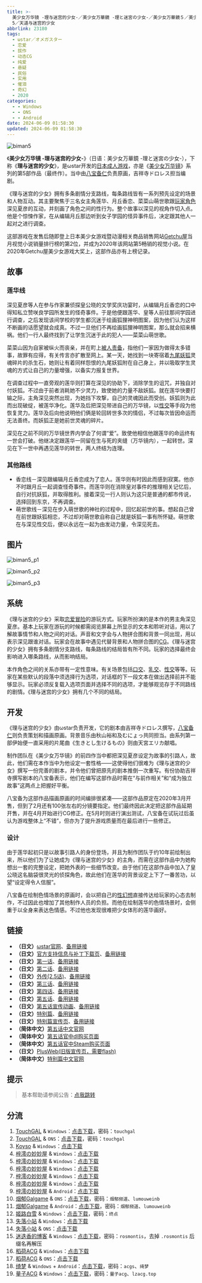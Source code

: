 ```yaml
---
title: >-
  美少女万华镜 -理与迷宫的少女-／美少女万華鏡 -理と迷宮の少女-／美少女万華鏡５／美少女萬華鏡 5／美少女万拔镜／撸出血万华镜／美少女万花筒／Biman
  5／天道与迷宫的少女
abbrlink: 23180
tags:
  - ωstar／オメガスター
  - 恋爱
  - 拔作
  - 动态CG
  - 纯爱
  - 悬疑
  - 民俗
  - 实用
  - 催泪
  - 奇幻
  - 2020
categories:
  - - Windows
  - - ONS
  - - Android
date: 2024-06-09 01:58:30
updated: 2024-06-09 01:58:30
---
```


![biman5](https://static.saop.cc/vns/img/biman5.webp)

《**美少女万华镜 -理与迷宫的少女-**》（日语：美少女万華鏡 -理と迷宮の少女-），下称《**理与迷宫的少女**》，是ωstar开发的[日本成人游戏](https://zh.wikipedia.org/wiki/日本成人遊戲)，亦是《[美少女万华镜](https://zh.wikipedia.org/wiki/美少女万华镜)》系列的第5部作品（最终作）。当中由[八宝备仁](https://zh.wikipedia.org/wiki/八宝备仁)负责原画，吉祥寺ドロレス担当编剧。

<!-- more -->

《理与迷宫的少女》拥有多条剧情分支路线，每条路线皆有一系列预先设定的场景和人物互动。其主要聚焦于三名女主角莲华、月丘香恋、菜菜山萌世歌跟[玩家角色](https://zh.wikipedia.org/wiki/玩家角色)深见夏彦的互动，并刻画了角色之间的性行为。整个故事以深见的视角作切入点。他是个惊悚作家，在从编辑月丘那边听到女子学园的怪异事件后，决定跟其他人一起对之进行调查。

这部游戏在发售后随即登上日本美少女游戏暨动漫相关商品销售网站[Getchu屋](https://zh.wikipedia.org/wiki/Getchu屋)当月视觉小说销量排行榜的第2位，并成为2020年该网站第5畅销的视觉小说。在2020年Getchu屋美少女游戏大奖上，这部作品亦有上榜记录。

## 故事

### 莲华线

深见夏彦等人在参与作家兼侦探皇公晓的文学奖庆功宴时，从编辑月丘香恋的口中得知私立赞咲良学园所发生的怪奇事件。于是他便跟莲华、皇等人前往那间学园进行调查，之后发现该间学校的学生都沉迷于绘画狐狸神明图案，因为他们认为这样不断画的话愿望就会成真。不过一旦他们不再绘画狐狸神明图案，那么就会招来横祸。他们一行人最终找到了让学生沉迷于此的犯人——菜菜山萌世歌。

菜菜山因为自家被纵火而丧亲，并在町上[被人责备](https://zh.wikipedia.org/wiki/指责受害人)，指他们一家因为做得太多错事，故罪有应得，有关传言亦扩散至网上。某一天，她找到一块寄宿着[九尾妖狐](https://zh.wikipedia.org/wiki/九尾妖狐)灵魂碎片的杀生石，她则让有着同样怨恨的九尾妖狐附在自己身上，并以吸取学生灵魂的方式让自己的力量增强，以备实力报复世界。

在调查过程中一直旁观的莲华则打算在深见的协助下，消除学生的诅咒，并独自对付妖狐。不过由于前者消耗她不少灵力，致使她的力量不敌妖狐。就在莲华快要打输之际，主角深见突然出现，为她挡下攻撃，自己的灵魂因此而受创。妖狐则为此而出现破绽，被莲华净化。莲华及后把深见带进自己的万华镜，以[性交](https://zh.wikipedia.org/wiki/性交)等手段为他恢复灵力。莲华及后向他说明他们俩是轮回转世多次的情侣，不过每次皆因命运而无法善终。而妖狐正是她前世灵魂的碎片。

深见在之前不同的万华镜世界内学会了何谓“爱”。致使他相信他跟莲华的命运终有一世会打破。他继决定跟莲华一同留在生与死的夹缝（万华镜内），一起转世。深见在下一世中再遇见莲华的转世，两人终结为连理。

### 其他路线

- 香恋线－深见跟编辑月丘香恋成为了恋人。莲华则有时因此而感到寂寞。他亦不时跟月丘一起调查怪奇事件。而莲华则在消除皇对事件的推理相关记忆后，自行对抗妖狐，并取得胜利。接着深见一行人则认为这只是普通的都市传说，选择回到东京，不再调查。
- 萌世歌线－深见在步入萌世歌的神社的过程中，回忆起前世的事。想起自己曾在前世跟妖狐相恋，不过却对萌世歌自称自己就是妖狐一事有所怀疑。萌世歌在与深见性交后，便以永远在一起为由发动力量，令深见死去。

## 图片

![biman5_p1](https://static.saop.cc/vns/img/biman5_p1.webp)

![biman5_p2](https://static.saop.cc/vns/img/biman5_p2.webp)

![biman5_p3](https://static.saop.cc/vns/img/biman5_p3.webp)

## 系统

《理与迷宫的少女》采取[恋爱冒险](https://zh.wikipedia.org/wiki/戀愛冒險)的游玩方式。玩家所扮演的是本作的男主角深见夏彦。基本上玩家在游玩的时候都需阅览屏幕上所显示的文本和聆听对话，用以了解故事情节和人物之间的对话。声音和文字会与人物拼合图和背景一同出现，用以表示深见跟谁对话。玩家会在故事中遇见代替背景和人物拼合图的[CG](https://zh.wikipedia.org/wiki/计算机图形)。《理与迷宫的少女》拥有多条剧情分支路线，每条路线的结局皆有所不同。玩家的选择最终会影响进入哪条路线，从而影响结局。

本作角色之间的关系亦带有一定性意味。有关场景包括[口交](https://zh.wikipedia.org/wiki/口交)、[乳交](https://zh.wikipedia.org/wiki/乳交)、[性交](https://zh.wikipedia.org/wiki/性交)等等。玩家在某些默认的段落中须选择行为选项，对话框的下一段文本在做出选择前并不能够显示。玩家必须反复载入选项页面并选择不同的选项，才能够观览存于不同路线的剧情。《理与迷宫的少女》拥有几个不同的结局。

## 开发

《理与迷宫的少女》由ωstar负责开发，它的剧本由吉祥寺ドロレス撰写，[八宝备仁](https://zh.wikipedia.org/wiki/八宝备仁)则负责策划和描画原画。背景音乐由秋山裕和及むにょっ共同担当。由系列第一部伊始便一直采用的片尾曲《生きとし生けるもの》则由天宮エリカ献唱。

制作团队在《美少女万华镜》的前四作当中都把深见夏彦设定为故事的引路人，故此，他们需在本作当中为他设定一套性格——这使得他们很难为《理与迷宫的少女》撰写一份完善的剧本，并令他们曾把原先的剧本推倒一次重写。有份协助吉祥寺撰写剧本的八宝备表示，他们在编写这部作品时需在“与前作相关”和“成为独立故事”这两点上把握好平衡。

八宝备为这部作品描画原画的时间编排很紧凑——这部作品原定在2020年3月开售，但到了2月还有100张左右的分镜要指定。他们最终因此决定把这部作品延期开售，并在4月开始进行CG修正。在5月时则进行演出测试，八宝备在试玩过后虽认为游戏整体上“不错”，但亦为了提升游戏质量而在最后进行一些修正。

### 设计

由于莲华起初只是以故事引路人的身份登场，并且为制作团队于约10年前绘制出来，所以他们为了让她成为《理与迷宫的少女》的主角，而需在这部作品中为她构想出一套的完整设定，把她外表的一些细节改变。由于他们在这部作品中加入了皇公晓这名脑袋很灵光的侦探角色，故此他们在莲华的背景设定上下了一番苦功，以望“设定得令人信服”。

八宝备在绘制色情场景的原画时，会以把自己的[性幻想](https://zh.wikipedia.org/wiki/性幻想)直接传达给玩家的心态去制作，不过因此也增加了其他制作人员的负担。而他在绘制莲华的色情场景时，会侧重于以全身来表达色情感。不过他也发现很难把少女体形的莲华画好。

## 链接

- **（日文）**[ωstar官网](http://www.favo-soft.jp/omega-star/)、[备用链接](http://www.omega-star.jp)
- **（日文）**[官方支持信息与补丁下载页](http://www.favo-soft.jp/omega-star/support.html)、[备用链接](http://www.omega-star.jp/support.html)
- **（日文）**[第一话](http://www.favo-soft.jp/omega-star/bimanhtml/index.html)、[备用链接](http://www.omega-star.jp/bimanhtml/index.html)
- **（日文）**[第二话](http://www.favo-soft.jp/omega-star/biman2html/index.html)、[备用链接](http://www.omega-star.jp/biman2html/index.html)
- **（日文）**[外传(2.5话)](http://www.favo-soft.jp/omega-star/bimanharuhtml/index.html)、[备用链接](http://www.omega-star.jp/bimanharuhtml/index.html)
- **（日文）**[第三话](http://www.favo-soft.jp/omega-star/biman3html/index.html)、[备用链接](http://www.omega-star.jp/biman3html/index.html)
- **（日文）**[第四话](http://www.favo-soft.jp/omega-star/biman4html/index.html)、[备用链接](http://www.omega-star.jp/biman4html/index.html)
- **（日文）**[第五话](http://www.favo-soft.jp/omega-star/biman5html/index.html)、[备用链接](http://www.omega-star.jp/biman5html/index.html)
- **（日文）**[第五话宣传动画](http://www.favo-soft.jp/omega-star/biman5html/open.html)、[备用链接](http://www.omega-star.jp/biman5html/open.html)
- **（日文）**[特别篇](http://www.favo-soft.jp/omega-star/ibun/index.html)、[备用链接](http://www.omega-star.jp/ibun/index.html)
- **（日文）**[特别篇宣传页](http://www.favo-soft.jp/omega-star/ibun_brandnew.html)、[备用链接](http://www.omega-star.jp/ibun_brandnew.html)
- **（简体中文）**[第五话中文官网](https://bishojomangekyo.com/)
- **（简体中文）**[第五话官中dl购买页面](https://www.dlsite.com/pro/work/=/product_id/VJ013799.html)
- **（简体中文）**[第五话官中Steam购买页面](https://store.steampowered.com/app/1310990)
- **（日文）**[PlusWeb(旧版宣传页，需要flash)](http://www.plus01.jp/htdocs/biman/bisyo.html)
- **（简体中文）**[特别篇中文官网](https://bishojomangekyo.com/ibun/)

## 提示

> 基本帮助请参阅公告：[点我跳转](/p/announcement/)

## 分流

1. [TouchGAL](https://www.touchgal.io/) & `Windows`：[点击下载](https://pan.touchgal.net/s/1wVIX)，密码：`touchgal`
2. [TouchGAL](https://www.touchgal.io/) & `ONS`：[点击下载](https://pan.touchgal.net/s/xg5HO)，密码：`touchgal`
3. [Koyso](https://koyso.com/) & `Windows`：[点击下载](https://koyso.com/game/460)
4. [梓澪の妙妙屋](https://zi0.cc/) & `Windows`：[点击下载](https://zi0.cc/d/%2C%E3%80%90ADV-%E5%86%92%E9%99%A9%E6%B8%B8%E6%88%8F%E3%80%91/%E3%80%90PC%2B%E5%AE%89%E5%8D%93%E3%80%91%E7%BE%8E%E5%B0%91%E5%A5%B3%E4%B8%87%E5%8D%8E%E9%95%9C%E7%B3%BB%E5%88%971-5/PC/5-%E7%BE%8E%E5%B0%91%E5%A5%B3%E4%B8%87%E5%8D%8E%E9%95%9C5%EF%BC%9A%E5%A4%A9%E9%81%93%E4%B8%8E%E8%BF%B7%E5%AE%AB%E7%9A%84%E5%B0%91%E5%A5%B3.zip?sign=YNL2FQTQ1F1lFY0yW0rVkPaft6VC8sBrVAVG4eZqv44=:0)
5. [梓澪の妙妙屋](https://zi0.cc/) & `Windows`：[点击下载](https://zi0.cc/.%E3%80%90%E5%A4%8F%E9%A3%8E%E3%80%91/.%E3%80%90%E5%A4%8F%E9%A3%8E-1%E3%80%91/ADV%EF%BC%88%E5%86%92%E9%99%A9%E6%B8%B8%E6%88%8F%EF%BC%89/PC%E5%A4%A7%E4%BD%9CADV%E4%B8%AD%E6%96%87%E5%8A%A8%E6%80%81%E7%BE%8E%E5%B0%91%E5%A5%B3%E4%B8%87%E5%8D%8E%E9%95%9C5%EF%BC%9A%E7%90%86%E4%B8%8E%E8%BF%B7%E5%AE%AE%E7%9A%84%E5%B0%91%E5%A5%B3?from=search)
6. [梓澪の妙妙屋](https://zi0.cc/) & `Windows`：[点击下载](https://zi0.cc/.%E3%80%90%E5%A4%8F%E9%A3%8E%E3%80%91/.%E3%80%90%E5%A4%8F%E9%A3%8E-2%E3%80%91/%E3%80%90_PC%E7%A1%AC%E7%9B%98%E3%80%91%E3%80%90%E5%AE%98%E4%B8%AD%E3%80%91%E7%BE%8E%E5%B0%91%E5%A5%B3%E4%B8%87%E5%8D%8E%E9%95%9C5%E2%80%94%E2%80%94%E7%90%86%E4%B8%8E%E8%BF%B7%E5%AE%AB%E7%9A%84%E5%B0%91%E5%A5%B3?from=search)
7. [梓澪の妙妙屋](https://zi0.cc/) & `Windows`：[点击下载](https://zi0.cc/.%E3%80%90%E5%A4%8F%E9%A3%8E%E3%80%91/.%E3%80%90%E5%A4%8F%E9%A3%8E-2%E3%80%91/%E3%80%90_PC%E7%A1%AC%E7%9B%98%E3%80%91%E3%80%90%E4%BA%91%E6%B1%89+%E8%90%8C%E4%BD%A0%E5%A6%B9%E8%81%94%E5%90%88%E6%B1%89%E5%8C%96%E3%80%91%E7%BE%8E%E5%B0%91%E5%A5%B3%E4%B8%87%E5%8D%8E%E9%95%9C5%E2%80%94%E2%80%94%E7%90%86%E4%B8%8E%E8%BF%B7%E5%AE%AB%E7%9A%84%E5%B0%91%E5%A5%B3?from=search)
8. [梓澪の妙妙屋](https://zi0.cc/) & `Windows`：[点击下载](https://zi0.cc/.%E3%80%90%E8%8E%B1%E8%8C%B5%E3%80%91/.%E3%80%90%E8%8E%B1%E8%8C%B5-1%E3%80%91/%E7%BE%8E%E5%B0%91%E5%A5%B3%E4%B8%87%E5%8D%8E%E9%95%9C5)
9. [梓澪の妙妙屋](https://zi0.cc/) & `Android`：[点击下载](https://zi0.cc/d/%2C%E3%80%90ADV-%E5%86%92%E9%99%A9%E6%B8%B8%E6%88%8F%E3%80%91/%E3%80%90PC%2B%E5%AE%89%E5%8D%93%E3%80%91%E7%BE%8E%E5%B0%91%E5%A5%B3%E4%B8%87%E5%8D%8E%E9%95%9C%E7%B3%BB%E5%88%971-5/%E5%AE%89%E5%8D%93/5-%E7%BE%8E%E5%B0%91%E5%A5%B3%E4%B8%87%E5%8D%8E%E9%95%9C%E2%80%9B%EF%BC%9A%E5%A4%A9%E9%81%93%E4%B8%8E%E8%BF%B7%E5%AE%AB%E7%9A%84%E5%B0%91%E5%A5%B3.7z?sign=A7BzPOlhLWuo49jqGBLxyaN-sZwbqmdF9bNOpWwFNfk=:0)
10. [烟郁Galgame](https://yanyugal.top/) & `ONS`：[点击下载](https://yanyugal.top/d/disk1/%E5%B0%8F%E5%B0%8F%E7%9A%84%E5%88%86%E4%BA%AB%EF%BC%88PC%EF%BC%86%E5%AE%89%E5%8D%93%EF%BC%89/%E5%AE%89%E5%8D%93/ons/%E4%B8%87%E5%8D%8E%E9%95%9C%E5%90%88%E9%9B%86/%E7%BE%8E%E5%B0%91%E5%A5%B3%E4%B8%87%E5%8D%8E%E9%95%9C5.7z)，密码：`烟郁频道`、`lumouweinb`
11. [烟郁Galgame](https://yanyugal.top/) & `Android`：[点击下载](https://yanyugal.top/d/disk1/%E5%B0%8F%E5%B0%8F%E7%9A%84%E5%88%86%E4%BA%AB%EF%BC%88PC%EF%BC%86%E5%AE%89%E5%8D%93%EF%BC%89/%E5%AE%89%E5%8D%93/%E7%9B%B4%E8%A3%85%E5%AE%89%E8%A3%85%E5%8C%85/%E7%BE%8E%E5%B0%91%E5%A5%B3%E4%B8%87%E5%8D%8E%E9%95%9C/%E7%BE%8E%E5%B0%91%E5%A5%B3%E4%B8%87%E5%8D%8E%E9%95%9C5.7z)，密码：`烟郁频道`、`lumouweinb`
12. [姬路白雪](https://pan.jlbx.xyz/) & `Windows`：[点击下载](https://pan.jlbx.xyz/?s=%E7%BE%8E%E5%B0%91%E5%A5%B3%E4%B8%87%E5%8D%8E%E9%95%9C5)，密码：`终点`
13. [失落小站](https://www.shinnku.com/) & `Windows`：[点击下载](https://www.shinnku.com/api/download/0/win/%E7%BE%8E%E5%B0%91%E5%A5%B3%E4%B8%87%E5%8D%8E%E9%95%9C5-%E7%90%86%E4%B8%8E%E8%BF%B7%E5%AE%AB%E7%9A%84%E5%B0%91%E5%A5%B3.7z)
14. [失落小站](https://www.shinnku.com/) & `ONS`：[点击下载](https://www.shinnku.com/api/download/0/ons/%E7%BE%8E%E5%B0%91%E5%A5%B3%E4%B8%87%E5%8D%8E%E9%95%9C5v3.0.zip)
15. [迷迭香的博客](https://rosmontis.com/) & `Windows`：[点击下载](https://drive.rosmontis.com/s/W2oU7)，密码：`rosmontis`，去掉 `.rosmontis` 后缀名再解压
16. [稻荷ACG](https://amoebi.com/) & `Windows`：[点击下载](https://sakustar.me/art/225)
17. [稻荷ACG](https://amoebi.com/) & `ONS`：[点击下载](https://sakustar.me/art/592)
18. [绮梦](https://acgs.one/) & `Windows` + `Android`：[点击下载](https://game.acgs.one/game/53.html)，密码：`acgs`、`绮梦`
19. [量子ACG](https://lzacg.org/) & `Windows`：[点击下载](https://lzacg.org/6059)，密码：`量子acg`、`lzacg.top`

